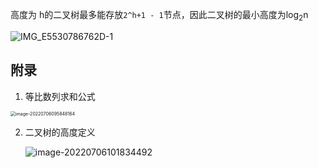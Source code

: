 高度为 h的二叉树最多能存放`2^h+1 - 1`节点，因此二叉树的最小高度为log<sub>2</sub>n

![IMG_E5530786762D-1](http://serial.limiaomiao.site:8089/public/uploads/IMG_E5530786762D-1.jpeg)





## 附录

1. 等比数列求和公式

<img src="http://serial.limiaomiao.site:8089/public/uploads/image-20220706095848164.png" alt="image-20220706095848164" style="zoom:50%;" />

2. 二叉树的高度定义

   ![image-20220706101834492](http://serial.limiaomiao.site:8089/public/uploads/image-20220706101834492.png)

